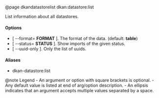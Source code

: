 @page dkandatastorelist dkan:datastore:list

List information about all datastores.

#### Options

- [ --format= **FORMAT** ].  The format of the data. (default: **table**)
- [ --status= **STATUS** ]. Show imports of the given status.
- [ --uuid-only ]. Only the list of uuids.

#### Aliases

- dkan-datastore:list

@note <i class="fas fa-fire" style="color: #42b983"></i> Legend
    - An argument or option with square brackets is optional.
    - Any default value is listed at end of arg/option description.
    - An ellipsis indicates that an argument accepts multiple values separated by a space.
